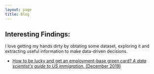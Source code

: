 ```yaml
---
layout: page
title: Blog
---
```


<!-- As you probably know I am obssed with Reinfocement learning, Deep Learning and start-ups, so here I am going to share with you my thoughts on these topics and much more. -->
<!-- I promise that each blog post will be less than 5 minutes to read (tested through Grammarly). -->
<!-- Enjoy! -->

## Interesting Findings:
I love getting my hands dirty by obtating some dataset, exploring it and extracting useful information to make data-driven decisions.

<!-- * [Data-driven decision making in life]() -->
* [How to be lucky and get an employment-base green card? _A data scientist's guide to US immigration._ (December 2019)](/blog/gc_app)
<!--  -->
<!-- ## Technical: -->
<!--  -->
<!-- ## Tutorials: -->

